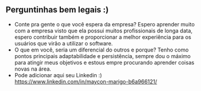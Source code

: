 ## Perguntinhas bem legais :)

- Conte pra gente o que você espera da empresa?
  Espero aprender muito com a empresa visto que ela possui muitos profissionais de longa data, espero contribuir também e proporcionar a melhor experiência para os usuários que virão a utilizar o software.
- O que em você, seria um diferencial do outros e porque?
  Tenho como pontos principais adaptabilidade e persistência, sempre dou o máximo para atingir meus objetivos e estous empre procurando aprender coisas novas na área.
- Pode adicionar aqui seu Linkedin :)
  https://www.linkedin.com/in/maycon-marigo-b6a966121/
